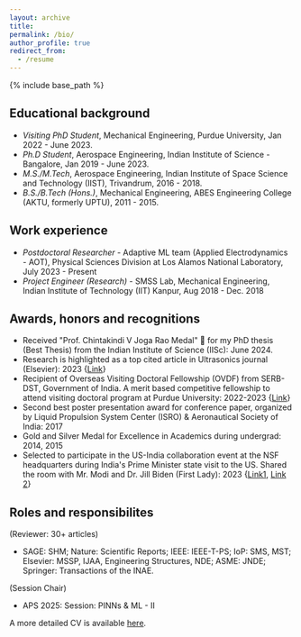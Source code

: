 ```yaml
---
layout: archive
title:
permalink: /bio/
author_profile: true
redirect_from:
  - /resume
---
```


{% include base_path %}

## Educational background
* *Visiting PhD Student*, Mechanical Engineering, Purdue University, Jan 2022 - June 2023.
* *Ph.D Student*, Aerospace Engineering, Indian Institute of Science - Bangalore, Jan 2019 - June 2023.
* *M.S./M.Tech*, Aerospace Engineering, Indian Institute of Space Science and Technology (IIST), Trivandrum, 2016 - 2018.
* *B.S./B.Tech (Hons.)*, Mechanical Engineering, ABES Engineering College (AKTU, formerly UPTU), 2011 - 2015.

## Work experience
* *Postdoctoral Researcher* - Adaptive ML team (Applied Electrodynamics - AOT), Physical Sciences Division at Los Alamos National Laboratory, July 2023 - Present
* *Project Engineer (Research)* - SMSS Lab, Mechanical Engineering, Indian Institute of Technology (IIT) Kanpur, Aug 2018 - Dec. 2018

## Awards, honors and recognitions
* Received "Prof. Chintakindi V Joga Rao Medal" 🏅 for my PhD thesis (Best Thesis) from the Indian Institute of Science (IISc): June 2024.
* Research is highlighted as a top cited article in Ultrasonics journal (Elsevier): 2023 {[Link](https://www.sciencedirect.com/journal/ultrasonics)}
* Recipient of Overseas Visiting Doctoral Fellowship (OVDF) from SERB-DST, Government of India. A merit based competitive fellowship to attend visiting doctoral program at Purdue University: 2022-2023 {[Link](https://www.serbonline.in/SERB/ovdf)}
* Second best poster presentation award for conference paper, organized by Liquid Propulsion System Center (ISRO) & Aeronautical Society of India: 2017
* Gold and Silver Medal for Excellence in Academics during undergrad: 2014, 2015
* Selected to participate in the US-India collaboration event at the NSF headquarters during India's Prime Minister state visit to the US. Shared the room with Mr. Modi and Dr. Jill Biden (First Lady): 2023 {[Link1](https://www.purdue.edu/india/features/2023-06-26-purdue-fellows-participate-in-event-with-prime-minister-modi-at-the-nsf.php), [Link 2](https://www.purdue.edu/newsroom/releases/2023/Q2/purdue-organizes-inaugural-meeting-of-the-u.s-india-semiconductor-collaborative-in-washington-d.c-during-state-visit-by-indias-prime-minister-modi.html)}

## Roles and responsibilites 
(Reviewer: 30+ articles)
* SAGE: SHM; Nature: Scientific Reports; IEEE: IEEE-T-PS; IoP: SMS, MST; Elsevier: MSSP, IJAA, Engineering Structures, NDE; ASME: JNDE; Springer: Transactions of the INAE.

(Session Chair)
* APS 2025: Session: PINNs & ML - II

A more detailed CV is available [here](https://drive.google.com/file/d/1wC4rZOcU8OJLiEbeWwLaN8a0WN3eg1dc/view?usp=sharing).
